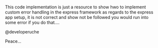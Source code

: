 This code implementation is just a resource to show hwo to
implement custom error handling in the express framework
as regards to the express app setup, it is not correct and show not be followed
you would run into some error if you do that....


@developeruche

Peace...